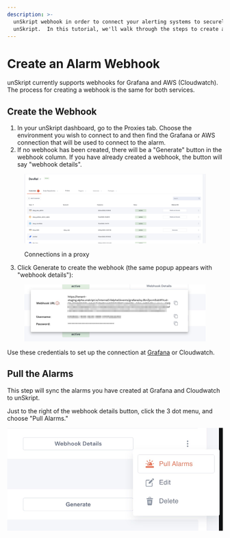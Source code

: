 ```yaml
---
description: >-
  unSkript webhook in order to connect your alerting systems to securely with
  unSkript.  In this tutorial, we'll walk through the steps to create a webhook.
---
```


# Create an Alarm Webhook

unSkript currently supports webhooks for Grafana and AWS (Cloudwatch). The process for creating a webhook is the same for both services.

## Create the Webhook

1. In your unSkript dashboard, go to the Proxies tab.  Choose the environment you wish to connect to and then find the Grafana or AWS connection that will be used to connect to the alarm.
2. If no webhook has been created, there will be a "Generate" button in the webhook column.  If you have already created a webhook, the button will say "webhook details".

<figure><img src="../../../../.gitbook/assets/image (25).png" alt="" width="563"><figcaption><p>Connections in a proxy</p></figcaption></figure>

3. Click Generate to create the webhook (the same popup appears with "webhook details"):



<figure><img src="../../../../.gitbook/assets/Screenshot_2023-07-14_at_12_20_18.jpg" alt=""><figcaption></figcaption></figure>

Use these credentials to set up the connection at [Grafana](../create-a-grafana-alert.md) or Cloudwatch.

## Pull the Alarms

This step will sync the alarms you have created at Grafana and Cloudwatch to unSkript. &#x20;

Just to the right of the webhook details button, click the 3 dot menu, and choose "Pull Alarms."

![](<../../../../.gitbook/assets/image (6).png>)

